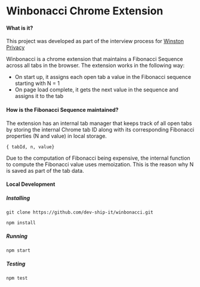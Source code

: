 # Winbonacci Chrome Extension

#### What is it?
This project was developed as part of the interview process for [Winston Privacy](https://winstonprivacy.com)

Winbonacci is a chrome extension that maintains a Fibonacci Sequence across all tabs in the browser. The extension works in the following way:
* On start up, it assigns each open tab a value in the Fibonacci sequence starting with N = 1
* On page load complete, it gets the next value in the sequence and assigns it to the tab

#### How is the Fibonacci Sequence maintained?
The extension has an internal tab manager that keeps track of all open tabs by storing the internal Chrome tab ID along with its corresponding Fibonacci properties (N and value) in local storage.
```
{ tabId, n, value}
```

Due to the computation of Fibonacci being expensive, the internal function to compute the Fibonacci value uses memoization. This is the reason why N is saved as part of the tab data.

#### Local Development

##### Installing
```git clone https://github.com/dev-ship-it/winbonacci.git```

```npm install```

##### Running
```npm start```

##### Testing
```npm test```

